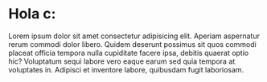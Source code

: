 # Hola c:
Lorem ipsum dolor sit amet consectetur adipisicing elit. Aperiam aspernatur rerum commodi dolor libero. Quidem deserunt possimus sit quos commodi placeat officia tempora nulla cupiditate facere ipsa, debitis quaerat optio hic? Voluptatum sequi labore vero eaque earum sed quia tempora at voluptates in. Adipisci et inventore labore, quibusdam fugit laboriosam.